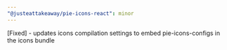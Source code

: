 ```yaml
---
"@justeattakeaway/pie-icons-react": minor
---
```


[Fixed] - updates icons compilation settings to embed pie-icons-configs in the icons bundle
